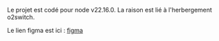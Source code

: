 Le projet est codé pour node v22.16.0. La raison est lié à l'herbergement o2switch.

Le lien figma est ici : [figma](https://www.figma.com/design/Xkj0evtJYMgqnq6mSAmvDI/RESIDIG?node-id=0-1&p=f&t=c55B5ts42B1ur47c-0)
